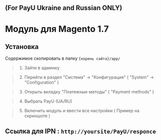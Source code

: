 (For PayU Ukraine and Russian ONLY)
-----

Модуль для Magento 1.7 
=====

Установка
----
Содержимое скопировать в папку `{корень сайта}/app/`

>1. Зайти в админку

>2. Перейти в раздел "Система" -> "Конфигурация" ( "System" -> "Configuration" )

>3. Открыть вкладку "Платежные методы" ( "Payment methods" )

>4. Выбрать PayU (UA/RU)

>5. Включить модуль и ввести все настройки ( Пример на скриншоте ) 


Ccылка для IPN : `http://yoursite/PayU/responce`
-----
